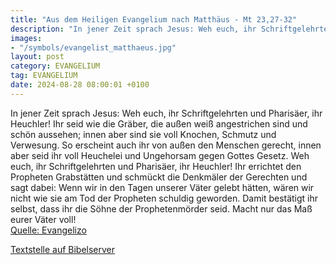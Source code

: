 ```yaml
---
title: "Aus dem Heiligen Evangelium nach Matthäus - Mt 23,27-32"
description: "In jener Zeit sprach Jesus: Weh euch, ihr Schriftgelehrten und Pharisäer, ihr Heuchler! Ihr seid wie die Gräber, die außen weiß angestrichen sind und schön aussehen; innen aber sind sie voll Knochen, Schmutz und Verwesung. So erscheint auch ihr von außen den Menschen gerecht, inn...."
images:
- "/symbols/evangelist_matthaeus.jpg"
layout: post
category: EVANGELIUM
tag: EVANGELIUM
date: 2024-08-28 08:00:01 +0100
---
```

In jener Zeit sprach Jesus: Weh euch, ihr Schriftgelehrten und Pharisäer, ihr Heuchler! Ihr seid wie die Gräber, die außen weiß angestrichen sind und schön aussehen; innen aber sind sie voll Knochen, Schmutz und Verwesung.
So erscheint auch ihr von außen den Menschen gerecht, innen aber seid ihr voll Heuchelei und Ungehorsam gegen Gottes Gesetz.<!--more-->
Weh euch, ihr Schriftgelehrten und Pharisäer, ihr Heuchler! Ihr errichtet den Propheten Grabstätten und schmückt die Denkmäler der Gerechten
und sagt dabei: Wenn wir in den Tagen unserer Väter gelebt hätten, wären wir nicht wie sie am Tod der Propheten schuldig geworden.
Damit bestätigt ihr selbst, dass ihr die Söhne der Prophetenmörder seid.
Macht nur das Maß eurer Väter voll!<br>
[Quelle: Evangelizo](https://evangeliumtagfuertag.org/DE/gospel)

[Textstelle auf Bibelserver](https://www.bibleserver.com/EU/Matthäus23,27-32)

